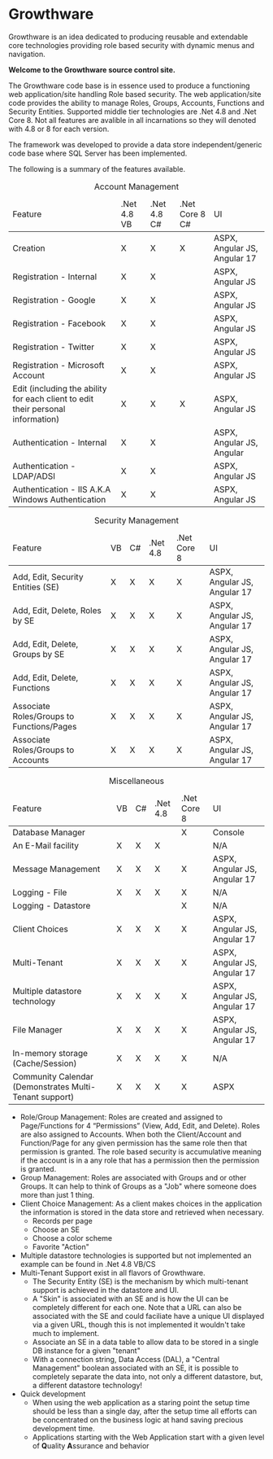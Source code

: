 # Growthware
Growthware is an idea dedicated to producing reusable and extendable core technologies providing role based security with dynamic menus and navigation.  


<b>Welcome to the Growthware source control site.</b>
<p>
    The Growthware code base is in essence used to produce a functioning web application/site handling Role based security.  The web application/site code provides the ability to manage Roles, Groups, Accounts, Functions and Security Entities.  Supported middle tier technologies are .Net 4.8 and .Net Core 8.  Not all features are avalible in all incarnations so they will denoted with 4.8 or 8 for each version.
</p>
<p>
The framework was developed to provide a data store independent/generic code base where SQL Server has been implemented.
</p>
<p>
The following is a summary of the features available.
</p>

<table>
    <caption>Account Management</caption>
    <thead>
        <tr>
            <td>Feature</td>
            <td>.Net 4.8 VB</td>
            <td>.Net 4.8 C#</td>
            <td>.Net Core 8 C#</td>
            <td>UI</td>
        </tr>
    </thead>
    <tbody>
        <tr>
            <td>Creation</td>
            <td>X</td>
            <td>X</td>
            <td>X</td>
            <td>ASPX, Angular JS, Angular 17</td>
        </tr>
        <tr>
            <td>Registration - Internal</td>
            <td>X</td>
            <td>X</td>
            <td> </td>
            <td>ASPX, Angular JS</td>
        </tr>
        <tr>
            <td>Registration - Google</td>
            <td>X</td>
            <td>X</td>
            <td> </td>
            <td>ASPX, Angular JS</td>
        </tr>
        <tr>
            <td>Registration - Facebook</td>
            <td>X</td>
            <td>X</td>
            <td> </td>
            <td>ASPX, Angular JS</td>
        </tr>
        <tr>
            <td>Registration - Twitter</td>
            <td>X</td>
            <td>X</td>
            <td> </td>
            <td>ASPX, Angular JS</td>
        </tr>
        <tr>
            <td>Registration - Microsoft Account</td>
            <td>X</td>
            <td>X</td>
            <td> </td>
            <td>ASPX, Angular JS</td>
        </tr>
        <tr>
            <td>Edit (including the ability for each client to edit their personal information)</td>
            <td>X</td>
            <td>X</td>
            <td>X</td>
            <td>ASPX, Angular JS</td>
        </tr>
        <tr>
            <td>Authentication - Internal</td>
            <td>X</td>
            <td>X</td>
            <td> </td>
            <td>ASPX, Angular JS, Angular</td>
        </tr>
        <tr>
            <td>Authentication - LDAP/ADSI</td>
            <td>X</td>
            <td>X</td>
            <td></td>
            <td>ASPX, Angular JS</td>
        </tr>
        <tr>
            <td>Authentication - IIS A.K.A Windows Authentication</td>
            <td>X</td>
            <td>X</td>
            <td> </td>
            <td>ASPX, Angular JS</td>
        </tr>
    </tbody>
</table>
<table>
    <caption>Security Management</caption>
    <thead>
        <tr>
            <td>Feature</td>
            <td>VB</td>
            <td>C#</td>
            <td>.Net 4.8</td>
            <td>.Net Core 8</td>
            <td>UI</td>
        </tr>
    </thead>
    <tbody>
        <tr>
            <td>Add, Edit, Security Entities (SE)</td>
            <td>X</td>
            <td>X</td>
            <td>X</td>
            <td>X</td>
            <td>ASPX, Angular JS, Angular 17</td>
        </tr>
        <tr>
            <td>Add, Edit, Delete, Roles by SE</td>
            <td>X</td>
            <td>X</td>
            <td>X</td>
            <td>X</td>
            <td>ASPX, Angular JS, Angular 17</td>
        </tr>
        <tr>
            <td>Add, Edit, Delete, Groups by SE</td>
            <td>X</td>
            <td>X</td>
            <td>X</td>
            <td>X</td>
            <td>ASPX, Angular JS, Angular 17</td>
        </tr>
        <tr>
            <td>Add, Edit, Delete, Functions</td>
            <td>X</td>
            <td>X</td>
            <td>X</td>
            <td>X</td>
            <td>ASPX, Angular JS, Angular 17</td>
        </tr>
        <tr>
            <td>Associate Roles/Groups to Functions/Pages</td>
            <td>X</td>
            <td>X</td>
            <td>X</td>
            <td>X</td>
            <td>ASPX, Angular JS, Angular 17</td>
        </tr>
        <tr>
            <td>Associate Roles/Groups to Accounts</td>
            <td>X</td>
            <td>X</td>
            <td>X</td>
            <td>X</td>
            <td>ASPX, Angular JS, Angular 17</td>
        </tr>
    </tbody>
</table>
<table>
    <caption>Miscellaneous</caption>
    <thead>
        <tr>
            <td>Feature</td>
            <td>VB</td>
            <td>C#</td>
            <td>.Net 4.8</td>
            <td>.Net Core 8</td>
            <td>UI</td>
        </tr>
    </thead>
    <tbody>
        <tr>
            <td>Database Manager</td>
            <td></td>
            <td></td>
            <td></td>
            <td>X</td>
            <td>Console</td>
        </tr>    
        <tr>
            <td>An E-Mail facility</td>
            <td>X</td>
            <td>X</td>
            <td>X</td>
            <td></td>
            <td>N/A</td>
        </tr>
        <tr>
            <td>Message Management</td>
            <td>X</td>
            <td>X</td>
            <td>X</td>
            <td>X</td>
            <td>ASPX, Angular JS, Angular 17</td>
        </tr>
        <tr>
            <td>Logging - File</td>
            <td>X</td>
            <td>X</td>
            <td>X</td>
            <td>X</td>
            <td>N/A</td>
        </tr>
        <tr>
            <td>Logging - Datastore</td>
            <td></td>
            <td></td>
            <td></td>
            <td>X</td>
            <td>N/A</td>
        </tr>
        <tr>
            <td>Client Choices</td>
            <td>X</td>
            <td>X</td>
            <td>X</td>
            <td>X</td>
            <td>ASPX, Angular JS, Angular 17</td>
        </tr>
        <tr>
            <td>Multi-Tenant</td>
            <td>X</td>
            <td>X</td>
            <td>X</td>
            <td>X</td>
            <td>ASPX, Angular JS, Angular 17</td>
        </tr>
        <tr>
            <td>Multiple datastore technology</td>
            <td>X</td>
            <td>X</td>
            <td>X</td>
            <td>X</td>
            <td>ASPX, Angular JS, Angular 17</td>
        </tr>
        <tr>
            <td>File Manager</td>
            <td>X</td>
            <td>X</td>
            <td>X</td>
            <td>X</td>
            <td>ASPX, Angular JS, Angular 17</td>
        </tr>
        <tr>
            <td>In-memory storage (Cache/Session)</td>
            <td>X</td>
            <td>X</td>
            <td>X</td>
            <td>X</td>
            <td>N/A</td>
        </tr>
        <tr>
            <td>Community Calendar (Demonstrates Multi-Tenant support)</td>
            <td>X</td>
            <td>X</td>
            <td>X</td>
            <td>X</td>
            <td>ASPX</td>
        </tr>
    </tbody>
</table>
<ul>
    <li>
        Role/Group Management: Roles are created and assigned to Page/Functions for 4 “Permissions” (View, Add, Edit, and Delete). Roles are also assigned to Accounts. When both the Client/Account and Function/Page for any given permission has the same role then that permission is granted. The role based security is accumulative meaning if the account is in a any role that has a permission then the permission is granted.
    </li>
    <li>
        Group Management: Roles are associated with Groups and or other Groups.  It can help to think of Groups as a "Job" where someone does more than just 1 thing.
    </li>
    <li>
        Client Choice Management: As a client makes choices in the application the information is stored in the data store and retrieved when necessary.
        <ul>
            <li>Records per page</li>
            <li>
                Choose an SE
            </li>
            <li>
                Choose a color scheme
            </li>
            <li>
                Favorite "Action"
            </li>
        </ul>
    </li>
    <li>
        Multiple datastore technologies is supported but not implemented an example can be found in .Net 4.8 VB/CS
    </li>
    <li>
        Multi-Tenant Support exist in all flavors of Growthware.
        <ul>
            <li>
                The Security Entity (SE) is the mechanism by which multi-tenant support is achieved in the datastore and UI.
            </li>
            <li>
                A "Skin" is associated with an SE and is how the UI can be completely different for each one.  Note that a URL can also be associated with the SE and could faciliate have a unique UI displayed via a given URL, though this is not implemented it wouldn't take much to implement.
            </li>
            <li>
                Associate an SE in a data table to allow data to be stored in a single DB instance for a given "tenant"
            </li>
            <li>
                With a connection string, Data Access (DAL), a "Central Management" boolean associated with an SE, it is possible to completely separate the data into, not only a different datastore, but, a different datastore technology!
            </li>
        </ul>
    </li>
    <li>
        Quick development
        <ul>
            <li>When using the web application as a staring point the setup time should be less than a single day, after the setup time all efforts can be concentrated on the business logic at hand saving precious development time. </li>
            <li>Applications starting with the Web Application start with a given level of <b>Q</b>uality <b>A</b>ssurance and behavior </li>
        </ul>
    </li>
</ul>
